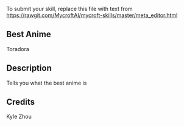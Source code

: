 To submit your skill, replace this file with text from 
https://rawgit.com/MycroftAI/mycroft-skills/master/meta_editor.html


## Best Anime
Toradora

## Description 
Tells you what the best anime is

## Credits 
Kyle Zhou
